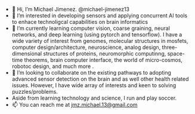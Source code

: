 - 👋 Hi, I’m Michael Jimenez. @michael-jimenez13
- 👀 I’m interested in developing sensors and applying concurrent AI tools to enhace technoligcal capabilities on brain informatics
- 🌱 I’m currently learning computer vision, coarse graining, neural networks, and deep learning (using pytorch and tensorflow). I have a wide variety of interest from genomes, molecular structures in mosfets, computer  design/architecture, neuroscience, analog design, three-dimensional structures of proteins, neuromorphic computinng, space-time theorems, brain computer interface,  the world of micro-cosmos, robotoc design, and much more .  
- 💞️ I’m looking to collaborate on the existing pathways to adopting advanced sensor detection on the brain and as well other health related issues. However, I have wide array of interests and keen to solving puzzles/problems. 
- Aside from learning technology and science, I run and play soccer. 
- 📫 You can reach me at jmz.michael.13@gmail.com 

<!---
michael-jimenez13/michael-jimenez13 is a ✨ special ✨ repository because its `README.md` (this file) appears on your GitHub profile.
You can click the Preview link to take a look at your changes.
--->
